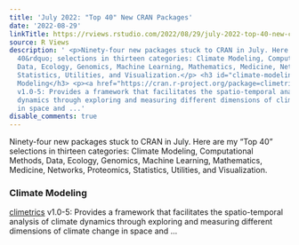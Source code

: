 ```yaml
---
title: 'July 2022: "Top 40" New CRAN Packages'
date: '2022-08-29'
linkTitle: https://rviews.rstudio.com/2022/08/29/july-2022-top-40-new-cran-packages/
source: R Views
description: ' <p>Ninety-four new packages stuck to CRAN in July. Here are my &ldquo;Top
  40&rdquo; selections in thirteen categories: Climate Modeling, Computational Methods,
  Data, Ecology, Genomics, Machine Learning, Mathematics, Medicine, Networks, Proteomics,
  Statistics, Utilities, and Visualization.</p> <h3 id="climate-modeling">Climate
  Modeling</h3> <p><a href="https://cran.r-project.org/package=climetrics">climetrics</a>
  v1.0-5: Provides a framework that facilitates the spatio-temporal analysis of climate
  dynamics through exploring and measuring different dimensions of climate change
  in space and ...'
disable_comments: true
---
```

 <p>Ninety-four new packages stuck to CRAN in July. Here are my &ldquo;Top 40&rdquo; selections in thirteen categories: Climate Modeling, Computational Methods, Data, Ecology, Genomics, Machine Learning, Mathematics, Medicine, Networks, Proteomics, Statistics, Utilities, and Visualization.</p> <h3 id="climate-modeling">Climate Modeling</h3> <p><a href="https://cran.r-project.org/package=climetrics">climetrics</a> v1.0-5: Provides a framework that facilitates the spatio-temporal analysis of climate dynamics through exploring and measuring different dimensions of climate change in space and ...